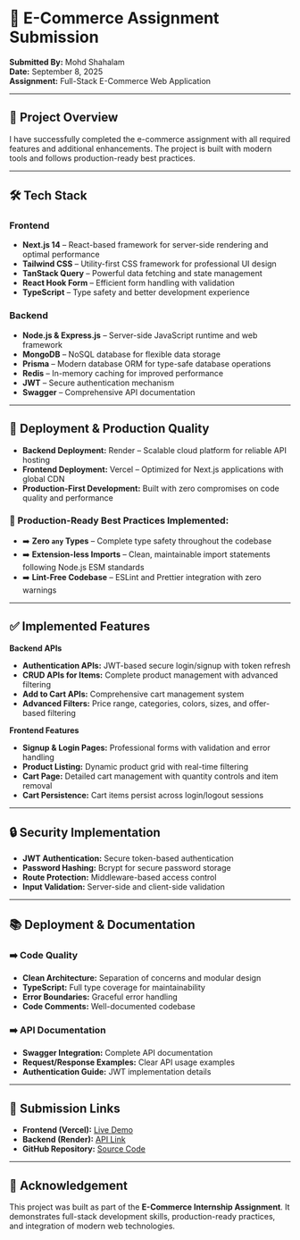 # 🛒 E-Commerce Assignment Submission  

**Submitted By:** Mohd Shahalam  
**Date:** September 8, 2025  
**Assignment:** Full-Stack E-Commerce Web Application  

---

## 🎯 Project Overview  
I have successfully completed the e-commerce assignment with all required features and additional enhancements. The project is built with modern tools and follows production-ready best practices.  

---

## 🛠️ Tech Stack  

### **Frontend**  
- **Next.js 14** – React-based framework for server-side rendering and optimal performance  
- **Tailwind CSS** – Utility-first CSS framework for professional UI design  
- **TanStack Query** – Powerful data fetching and state management  
- **React Hook Form** – Efficient form handling with validation  
- **TypeScript** – Type safety and better development experience  

### **Backend**  
- **Node.js & Express.js** – Server-side JavaScript runtime and web framework  
- **MongoDB** – NoSQL database for flexible data storage  
- **Prisma** – Modern database ORM for type-safe database operations  
- **Redis** – In-memory caching for improved performance  
- **JWT** – Secure authentication mechanism  
- **Swagger** – Comprehensive API documentation  

---

## 🚀 Deployment & Production Quality  

- **Backend Deployment:** Render – Scalable cloud platform for reliable API hosting  
- **Frontend Deployment:** Vercel – Optimized for Next.js applications with global CDN  
- **Production-First Development:** Built with zero compromises on code quality and performance  

### 🎯 Production-Ready Best Practices Implemented:  
- ➡️ **Zero `any` Types** – Complete type safety throughout the codebase  
- ➡️ **Extension-less Imports** – Clean, maintainable import statements following Node.js ESM standards  
- ➡️ **Lint-Free Codebase** – ESLint and Prettier integration with zero warnings  

---

## ✅ Implemented Features  

**Backend APIs**  
- **Authentication APIs:** JWT-based secure login/signup with token refresh  
- **CRUD APIs for Items:** Complete product management with advanced filtering  
- **Add to Cart APIs:** Comprehensive cart management system  
- **Advanced Filters:** Price range, categories, colors, sizes, and offer-based filtering  

**Frontend Features**  
- **Signup & Login Pages:** Professional forms with validation and error handling  
- **Product Listing:** Dynamic product grid with real-time filtering  
- **Cart Page:** Detailed cart management with quantity controls and item removal  
- **Cart Persistence:** Cart items persist across login/logout sessions  

---

## 🔒 Security Implementation  
- **JWT Authentication:** Secure token-based authentication  
- **Password Hashing:** Bcrypt for secure password storage  
- **Route Protection:** Middleware-based access control  
- **Input Validation:** Server-side and client-side validation  

---

## 📚 Deployment & Documentation  

### ➡️ Code Quality  
- **Clean Architecture:** Separation of concerns and modular design  
- **TypeScript:** Full type coverage for maintainability  
- **Error Boundaries:** Graceful error handling  
- **Code Comments:** Well-documented codebase  

### ➡️ API Documentation  
- **Swagger Integration:** Complete API documentation  
- **Request/Response Examples:** Clear API usage examples  
- **Authentication Guide:** JWT implementation details  

---

## 📎 Submission Links  
- **Frontend (Vercel):** [Live Demo](#)  
- **Backend (Render):** [API Link](#)  
- **GitHub Repository:** [Source Code](#)  

---

## 🙌 Acknowledgement  
This project was built as part of the **E-Commerce Internship Assignment**. It demonstrates full-stack development skills, production-ready practices, and integration of modern web technologies.  
